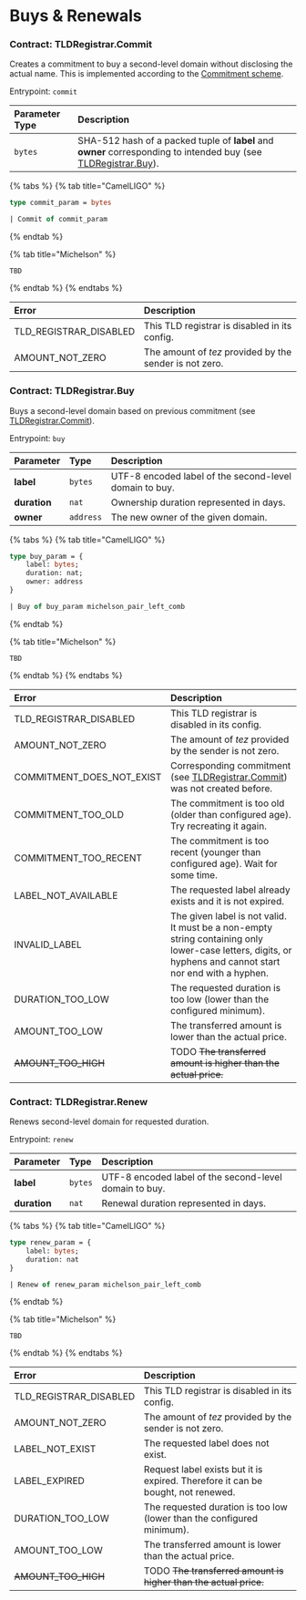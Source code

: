 # Buys & Renewals

### Contract: TLDRegistrar.Commit

Creates a commitment to buy a second-level domain without disclosing the actual name. This is implemented according to the [Commitment scheme](https://en.wikipedia.org/wiki/Commitment_scheme).

Entrypoint: `commit`

| Parameter Type | Description |
| :--- | :--- |
| `bytes` | SHA-512 hash of a packed tuple of **label** and **owner** corresponding to intended buy \(see [TLDRegistrar.Buy](buys-and-renewals.md#contract-tldregistrar-buy)\). |

{% tabs %}
{% tab title="CamelLIGO" %}
```ocaml
type commit_param = bytes

| Commit of commit_param
```
{% endtab %}

{% tab title="Michelson" %}
```
TBD
```
{% endtab %}
{% endtabs %}

| Error | Description |
| :--- | :--- |
| TLD\_REGISTRAR\_DISABLED | This TLD registrar is disabled in its config. |
| AMOUNT\_NOT\_ZERO | The amount of _tez_ provided by the sender is not zero. |

### Contract: TLDRegistrar.Buy

Buys a second-level domain based on previous commitment \(see [TLDRegistrar.Commit](buys-and-renewals.md#contract-tldregistrar-commit)\).

Entrypoint: `buy`

| Parameter | Type | Description |
| :--- | :--- | :--- |
| **label** | `bytes` | UTF-8 encoded label of the second-level domain to buy. |
| **duration** | `nat` | Ownership duration represented in days. |
| **owner** | `address` | The new owner of the given domain. |

{% tabs %}
{% tab title="CamelLIGO" %}
```ocaml
type buy_param = {
    label: bytes;
    duration: nat;
    owner: address
}

| Buy of buy_param michelson_pair_left_comb
```
{% endtab %}

{% tab title="Michelson" %}
```
TBD
```
{% endtab %}
{% endtabs %}

| Error | Description |
| :--- | :--- |
| TLD\_REGISTRAR\_DISABLED | This TLD registrar is disabled in its config. |
| AMOUNT\_NOT\_ZERO | The amount of _tez_ provided by the sender is not zero. |
| COMMITMENT\_DOES\_NOT\_EXIST | Corresponding commitment \(see [TLDRegistrar.Commit](buys-and-renewals.md#contract-tldregistrar-commit)\) was not created before. |
| COMMITMENT\_TOO\_OLD | The commitment is too old \(older than configured age\). Try recreating it again. |
| COMMITMENT\_TOO\_RECENT | The commitment is too recent \(younger than configured age\). Wait for some time. |
| LABEL\_NOT\_AVAILABLE | The requested label already exists and it is not expired. |
| INVALID\_LABEL | The given label is not valid. It must be a non-empty string containing only lower-case letters, digits, or hyphens and cannot start nor end with a hyphen. |
| DURATION\_TOO\_LOW | The requested duration is too low \(lower than the configured minimum\). |
| AMOUNT\_TOO\_LOW | The transferred amount is lower than the actual price. |
| ~~AMOUNT\_TOO\_HIGH~~ | TODO ~~The transferred amount is higher than the actual price.~~ |

### Contract: TLDRegistrar.Renew

Renews second-level domain for requested duration.

Entrypoint: `renew`

| Parameter | Type | Description |
| :--- | :--- | :--- |
| **label** | `bytes` | UTF-8 encoded label of the second-level domain to buy. |
| **duration** | `nat` | Renewal duration represented in days. |

{% tabs %}
{% tab title="CamelLIGO" %}
```ocaml
type renew_param = {
    label: bytes;
    duration: nat
}

| Renew of renew_param michelson_pair_left_comb
```
{% endtab %}

{% tab title="Michelson" %}
```
TBD
```
{% endtab %}
{% endtabs %}

| Error | Description |
| :--- | :--- |
| TLD\_REGISTRAR\_DISABLED | This TLD registrar is disabled in its config. |
| AMOUNT\_NOT\_ZERO | The amount of _tez_ provided by the sender is not zero. |
| LABEL\_NOT\_EXIST | The requested label does not exist. |
| LABEL\_EXPIRED | Request label exists but it is expired. Therefore it can be bought, not renewed. |
| DURATION\_TOO\_LOW | The requested duration is too low \(lower than the configured minimum\). |
| AMOUNT\_TOO\_LOW | The transferred amount is lower than the actual price. |
| ~~AMOUNT\_TOO\_HIGH~~ | TODO ~~The transferred amount is higher than the actual price.~~ |

